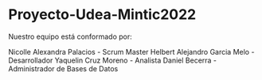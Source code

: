 # Proyecto-Udea-Mintic2022

Nuestro equipo está conformado por:

Nicolle Alexandra Palacios - Scrum Master
Helbert Alejandro Garcia Melo - Desarrollador
Yaquelin Cruz Moreno - Analista
Daniel Becerra - Administrador de Bases de Datos

